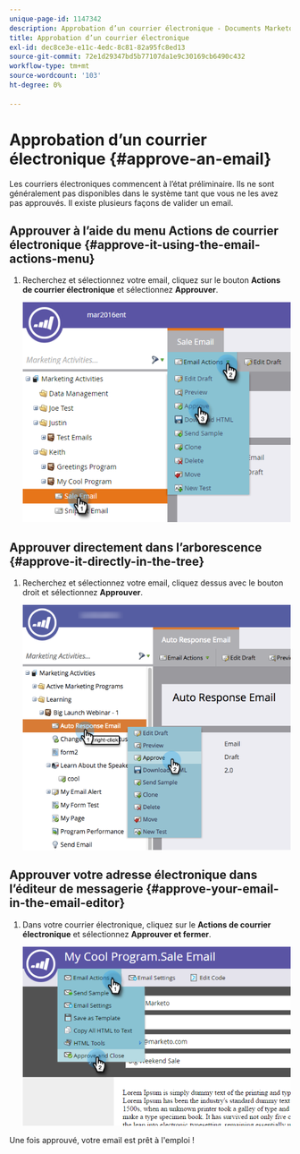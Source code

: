 ```yaml
---
unique-page-id: 1147342
description: Approbation d’un courrier électronique - Documents Marketo - Documentation du produit
title: Approbation d’un courrier électronique
exl-id: dec8ce3e-e11c-4edc-8c81-82a95fc8ed13
source-git-commit: 72e1d29347bd5b77107da1e9c30169cb6490c432
workflow-type: tm+mt
source-wordcount: '103'
ht-degree: 0%

---
```


# Approbation d’un courrier électronique {#approve-an-email}

Les courriers électroniques commencent à l’état préliminaire. Ils ne sont généralement pas disponibles dans le système tant que vous ne les avez pas approuvés. Il existe plusieurs façons de valider un email.

## Approuver à l’aide du menu Actions de courrier électronique {#approve-it-using-the-email-actions-menu}

1. Recherchez et sélectionnez votre email, cliquez sur le bouton **Actions de courrier électronique** et sélectionnez **Approuver**.

   ![](assets/one.png)

## Approuver directement dans l’arborescence {#approve-it-directly-in-the-tree}

1. Recherchez et sélectionnez votre email, cliquez dessus avec le bouton droit et sélectionnez **Approuver**.

   ![](assets/approveemail.png)

## Approuver votre adresse électronique dans l’éditeur de messagerie {#approve-your-email-in-the-email-editor}

1. Dans votre courrier électronique, cliquez sur le **Actions de courrier électronique** et sélectionnez **Approuver et fermer**.

   ![](assets/three.png)

Une fois approuvé, votre email est prêt à l&#39;emploi !
